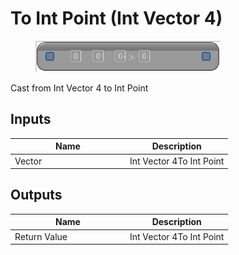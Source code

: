 # To Int Point (Int Vector 4)

<div align="left" data-full-width="false"><figure><img src="../../../../api/Math/Conversions/To_Int_Point_(Int_Vector_4).png" alt=""><figcaption></figcaption></figure></div>

Cast from Int Vector 4 to Int Point

## Inputs

<table><thead><tr><th width="170">Name</th><th>Description</th></tr></thead><tbody><tr><td>Vector</td><td>Int Vector 4To Int Point</td></tr></tbody></table>

## Outputs

<table><thead><tr><th width="170">Name</th><th>Description</th></tr></thead><tbody><tr><td>Return Value</td><td>Int Vector 4To Int Point</td></tr></tbody></table>
